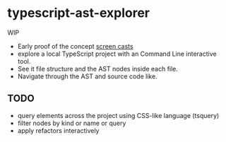 # typescript-ast-explorer

WIP

 * Early proof of the concept [screen casts](demos.md)
 * explore a local TypeScript project with an Command Line interactive tool. 
 * See it file structure and the AST nodes inside each file. 
 * Navigate through the AST and source code like. 

## TODO 

 * query elements across the project using CSS-like language (tsquery)
 * filter nodes by kind or name  or query
 * apply refactors interactively